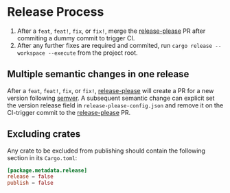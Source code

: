 # Release Process

1. After a `feat`, `feat!`, `fix`, or `fix!`, merge the [release-please] PR
   after commiting a dummy commit to trigger CI.
2. After any further fixes are required and commited, run `cargo release
   --workspace --execute` from the project root.

## Multiple semantic changes in one release

After a `feat`, `feat!`, `fix`, or `fix!`, [release-please] will create a PR for
a new version following [semver]. A subsequent semantic change can explicit set
the version release field in `release-please-config.json` and remove it on the
CI-trigger commit to the [release-please] PR.

## Excluding crates

Any crate to be excluded from publishing should contain the following section in
its `Cargo.toml`:

```toml
[package.metadata.release]
release = false
publish = false
```

[release-please]: https://github.com/googleapis/release-please
[semver]: https://semver.org
